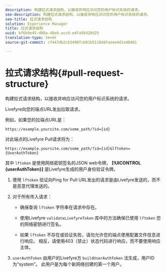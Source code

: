```yaml
---
description: 构建拉式请求结构，以接收并响应访问您的用户标识系统的请求。
seo-description: 构建拉式请求结构，以接收并响应访问您的用户标识系统的请求。
seo-title: 拉式请求结构
solution: Experience Manager
title: 拉式请求结构
uuid: bf6b9e45-d08a-48e6-acc6-e4fa56428d25
translation-type: tm+mt
source-git-commit: cf447db2cb3498fcb01b511848faeee4d1e48481

---
```



# 拉式请求结构{#pull-request-structure}

构建拉式请求结构，以接收并响应访问您的用户标识系统的请求。

Livefyre向您的端点URL发出拉取请求。

例如，如果您的拉端点URL是：

```
https://example.yoursite.com/some_path/?id={id}
```

对此端点的Livefyre Pull请求将为：

```
https://example.yoursite.com/some_path/?id={id}&lftoken={UserAuthToken}
```

其中 `lftoken` 是使用网络密钥签名的JSON web令牌， **[!UICONTROL {userAuthToken}]** 是Livefyre生成的用户身份验证令牌。

1. 使用 `lftoken` 验证向Ping for Pull URL发出的请求是由Livefyre发送的，而不是恶意代理发送的。
1. 对于所有传入请求：

   * 确保查询 `lftoken` 字符串在请求中存在。
   * 使用Livefyre `validateLivefyreToken` 库中的方法确保已使用 `lftoken` 您的网络密钥进行签名。

   * 如果 `lftoken` 不存在或验证失败，请勿允许您的端点使用配置文件信息进行响应。 相反，请使用403（禁止）状态代码进行响应，而不要使用响应主体。

1. `userAuthToken` 由用户的Livefyre方 `buildUserAuthToken` 法生成，用户ID为“system”。 此用户是为每个新网络创建的第一个用户。
